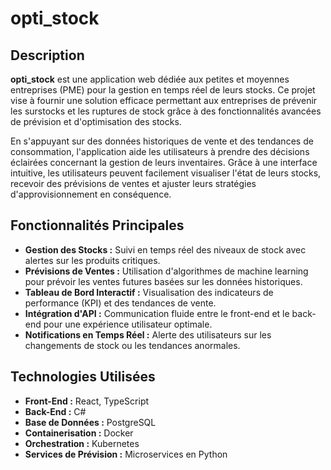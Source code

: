 # opti_stock

## Description

**opti_stock** est une application web dédiée aux petites et moyennes entreprises (PME) pour la gestion en temps réel de leurs stocks. Ce projet vise à fournir une solution efficace permettant aux entreprises de prévenir les surstocks et les ruptures de stock grâce à des fonctionnalités avancées de prévision et d'optimisation des stocks.

En s'appuyant sur des données historiques de vente et des tendances de consommation, l'application aide les utilisateurs à prendre des décisions éclairées concernant la gestion de leurs inventaires. Grâce à une interface intuitive, les utilisateurs peuvent facilement visualiser l'état de leurs stocks, recevoir des prévisions de ventes et ajuster leurs stratégies d'approvisionnement en conséquence.

## Fonctionnalités Principales

- **Gestion des Stocks :** Suivi en temps réel des niveaux de stock avec alertes sur les produits critiques.
- **Prévisions de Ventes :** Utilisation d'algorithmes de machine learning pour prévoir les ventes futures basées sur les données historiques.
- **Tableau de Bord Interactif :** Visualisation des indicateurs de performance (KPI) et des tendances de vente.
- **Intégration d'API :** Communication fluide entre le front-end et le back-end pour une expérience utilisateur optimale.
- **Notifications en Temps Réel :** Alerte des utilisateurs sur les changements de stock ou les tendances anormales.

## Technologies Utilisées

- **Front-End :** React, TypeScript
- **Back-End :** C#
- **Base de Données :** PostgreSQL
- **Containerisation :** Docker
- **Orchestration :** Kubernetes
- **Services de Prévision :** Microservices en Python
